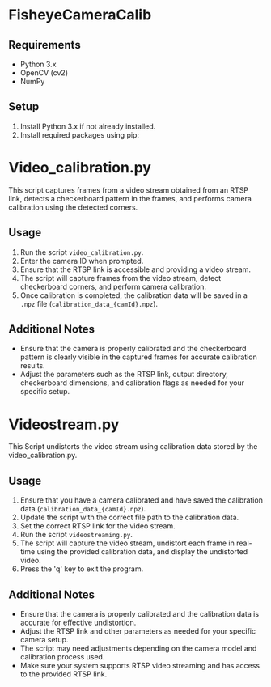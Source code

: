 # FisheyeCameraCalib

## Requirements

- Python 3.x
- OpenCV (cv2)
- NumPy

## Setup

1. Install Python 3.x if not already installed.
2. Install required packages using pip:

# Video_calibration.py
This script captures frames from a video stream obtained from an RTSP link, detects a checkerboard pattern in the frames, and performs camera calibration using the detected corners.


## Usage

1. Run the script `video_calibration.py`.
2. Enter the camera ID when prompted.
3. Ensure that the RTSP link is accessible and providing a video stream.
4. The script will capture frames from the video stream, detect checkerboard corners, and perform camera calibration.
5. Once calibration is completed, the calibration data will be saved in a `.npz` file (`calibration_data_{camId}.npz`).

## Additional Notes

- Ensure that the camera is properly calibrated and the checkerboard pattern is clearly visible in the captured frames for accurate calibration results.
- Adjust the parameters such as the RTSP link, output directory, checkerboard dimensions, and calibration flags as needed for your specific setup.

# Videostream.py
This Script undistorts the video stream using calibration data stored by the video_calibration.py.

## Usage

1. Ensure that you have a camera calibrated and have saved the calibration data (`calibration_data_{camId}.npz`).
2. Update the script with the correct file path to the calibration data.
3. Set the correct RTSP link for the video stream.
4. Run the script `videostreaming.py`.
5. The script will capture the video stream, undistort each frame in real-time using the provided calibration data, and display the undistorted video.
6. Press the 'q' key to exit the program.

## Additional Notes

- Ensure that the camera is properly calibrated and the calibration data is accurate for effective undistortion.
- Adjust the RTSP link and other parameters as needed for your specific camera setup.
- The script may need adjustments depending on the camera model and calibration process used.
- Make sure your system supports RTSP video streaming and has access to the provided RTSP link.


